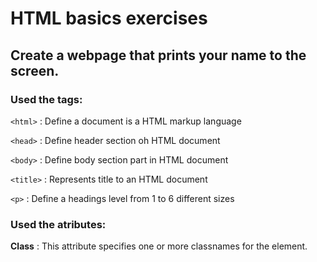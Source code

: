 # HTML basics exercises
## Create a webpage that prints your name to the screen.
### Used the tags:

`<html>` : Define a document is a HTML markup language

`<head>` : Define header section oh HTML document 

`<body>` : Define body section part in HTML document 

`<title>` : Represents title to an HTML document

`<p>` : Define a headings level from 1 to 6 different sizes

### Used the atributes:

**Class** : This attribute specifies one or more classnames for the element.
